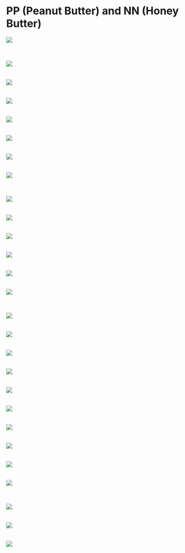 # PP (Peanut Butter) and NN (Honey Butter)



<!-- <img src="/images/pku_graduation.jpeg" class="floatpic" align = "center" height="300"> -->


<!-- Outside -->
<img src="/pp/20210321.jpg" align = "center"><br><br><br>

<!-- ## Window -->
<img src="/pp/20210114.jpeg" align = "center"><br><br><br>
<img src="/pp/WechatIMG2401.jpeg" align = "center"><br><br><br>
<img src="/pp/WechatIMG2398.jpeg" align = "center"><br><br><br>
<img src="/pp/WechatIMG2385.jpeg" align = "center"><br><br><br>
<img src="/pp/WechatIMG2386.jpeg" align = "center"><br><br><br>
<img src="/pp/WechatIMG2387.jpeg" align = "center"><br><br><br>
<img src="/pp/WechatIMG2390.jpeg" align = "center"><br><br><br>

<!-- ## Day -->
<img src="/pp/WechatIMG2397.jpeg" align = "center"><br><br><br>
<img src="/pp/WechatIMG2382.jpeg" align = "center"><br><br><br>
<img src="/pp/WechatIMG2392.jpeg" align = "center"><br><br><br>
<img src="/pp/WechatIMG2393.jpeg" align = "center"><br><br><br>
<img src="/pp/WechatIMG2394.jpeg" align = "center"><br><br><br>
<img src="/pp/WechatIMG2395.jpeg" align = "center"><br><br><br>


<!-- ## Night -->
<img src="/pp/20210215.jpeg" align = "center"><br><br><br>
<img src="/pp/20210314.jpg" align = "center"><br><br><br>
<img src="/pp/WechatIMG2402.jpeg" align = "center"><br><br><br>
<img src="/pp/WechatIMG2388.jpeg" align = "center"><br><br><br>
<img src="/pp/WechatIMG2389.jpeg" align = "center"><br><br><br>
<img src="/pp/WechatIMG2441.jpeg" align = "center"><br><br><br>
<img src="/pp/WechatIMG3198.jpeg" align = "center"><br><br><br>
<img src="/pp/WechatIMG3199.jpeg" align = "center"><br><br><br>
<img src="/pp/20211028.jpg" align = "center"><br><br><br>
<img src="/pp/20211228.jpg" align = "center"><br><br><br>

<!-- ## Honey -->
<img src="/pp/20220206.jpeg" align = "center"><br><br><br>
<img src="/pp/20220208.jpeg" align = "center"><br><br><br>
<img src="/pp/WechatIMG3346.jpeg" align = "center"><br><br><br>





